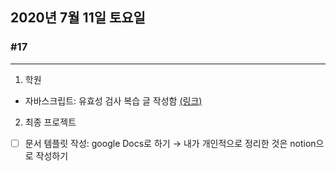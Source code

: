 ## 2020년 7월 11일 토요일
### #17
---
1. 학원
* 자바스크립트: 유효성 검사 복습 글 작성함 [(링크)](https://glasgow.tistory.com/51)

2. 최종 프로젝트
- [ ] 문서 템플릿 작성: google Docs로 하기
   → 내가 개인적으로 정리한 것은 notion으로 작성하기
